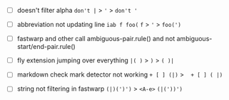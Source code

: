 + [ ] doesn't filter alpha `don't |` > `'` > `don't '`
+ [ ] abbreviation not updating line `iab f foo(` `f` > `'` > `foo(')`
+ [ ] fastwarp and other call ambiguous-pair.rule() and not ambiguous-start/end-pair.rule()
+ [ ] fly extension jumping over everything `|( )` > `)` > `( )|`
+ [ ] markdown check mark detector not working `+ [ ] (|)` > ` ` `+ [ ] ( |)`
+ [ ] string not filtering in fastwarp `(|)(')')` > `<A-e>` `(|('))')`

